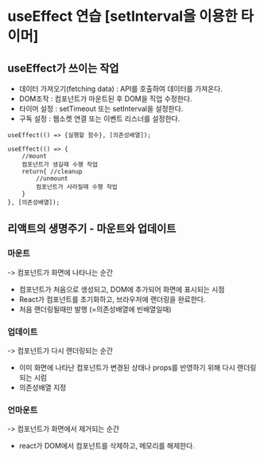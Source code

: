 # useEffect 연습 [setInterval을 이용한 타이머]

## useEffect가 쓰이는 작업
- 데이터 가져오기(fetching data) : API를 호출하여 데이터를 가져온다.
- DOM조작 : 컴포넌트가 마운트된 후 DOM을 직업 수정한다.
- 타이머 설정 : setTimeout 또는 setInterval을 설정한다.
- 구독 설정 : 웹소켓 연결 또는 이벤트 리스너를 설정한다.

```
useEffect(() => {실행할 함수}, [의존성배열]);

useEffect(() => {
    //mount
    컴포넌트가 생길때 수행 작업
    return{ //cleanup 
        //unmount
        컴포넌트가 사라질때 수행 작업
    }
}, [의존성배열]);
```

## 리액트의 생명주기 - 마운트와 업데이트
### 마운트
->  컴포넌트가 화면에 나타나는 순간
- 컴포넌트가 처음으로 생성되고, DOM에 추가되어 화면에 표시되는 시점
- React가 컴포넌트를 초기화하고, 브라우저에 랜더링을 완료한다.
- 처음 랜더링될때만 발행 (=의존성배열에 빈배열일때)

### 업데이트
-> 컴포넌트가 다시 랜더링되는 순간
- 이미 화면에 나타난 컴포넌트가 변경된 상태나 props를 반영하기 위해 다시 랜더링되는 시럼
- 의존성배열 지정

### 언마운트
-> 컴포넌트가 화면에서 제거되는 순간
- react가 DOM에서 컴포넌트를 삭제하고, 메모리를 해제한다.